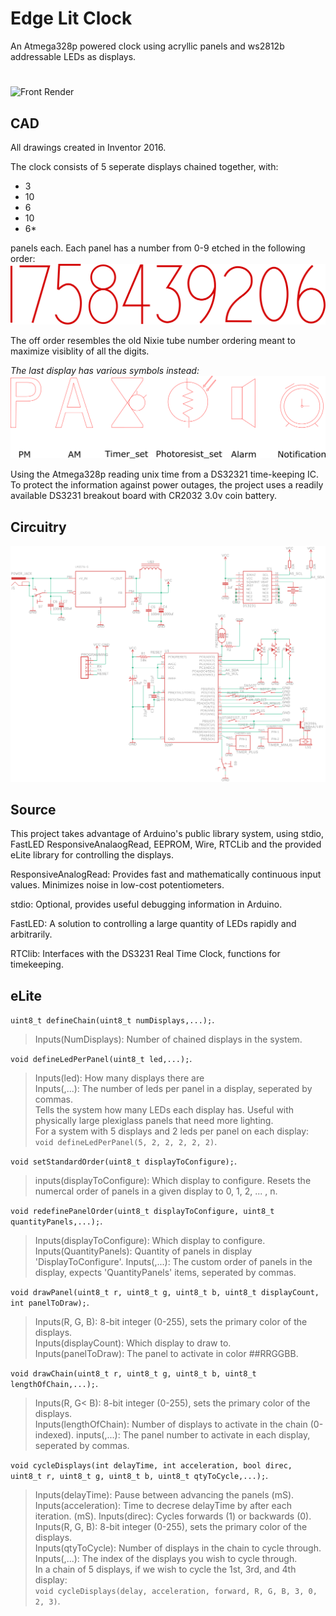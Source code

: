 # Edge Lit Clock

An Atmega328p powered clock using acryllic panels and ws2812b addressable LEDs as displays.
#
![Front Render](https://github.com/ArmaniKorsich/Edge-Lit-Clock/blob/master/Images/Clock%20Views.png)

## CAD

All drawings created in Inventor 2016.

The clock consists of 5 seperate displays chained together, with:
* 3
* 10
* 6
* 10
* 6*

panels each. Each panel has a number from 0-9 etched in the following order:  
![Numerals](https://github.com/ArmaniKorsich/Edge-Lit-Clock/blob/master/Images/Numerals.png)

The off order resembles the old Nixie tube number ordering meant to maximize visiblity of all the digits.

*The last display has various symbols instead:*  
![alpha Symbols](https://github.com/ArmaniKorsich/Edge-Lit-Clock/blob/master/Images/AlphaChar.png)

Using the Atmega328p reading unix time from a DS32321 time-keeping IC.  
To protect the information against power outages, the project uses a readily available DS3231 breakout board with CR2032 3.0v coin battery.

## Circuitry

![Front Render](https://github.com/ArmaniKorsich/Edge-Lit-Clock/blob/master/Images/Schematic.png)

## Source

This project takes advantage of Arduino's public library system, using 
stdio, FastLED ResponsiveAnalaogRead, EEPROM, Wire, RTCLib
and the provided eLite library for controlling the displays.

ResponsiveAnalogRead: Provides fast and mathematically continuous input values. Minimizes noise in low-cost potentiometers.

stdio: Optional, provides useful debugging information in Arduino.

FastLED: A solution to controlling a large quantity of LEDs rapidly and arbitrarily.

RTClib: Interfaces with the DS3231 Real Time Clock, functions for timekeeping.

## eLite

`uint8_t defineChain(uint8_t numDisplays,...);`. 
> Inputs(NumDisplays): Number of chained displays in the system.  

`void defineLedPerPanel(uint8_t led,...);`. 
> Inputs(led): How many displays there are  
> Inputs(,...): The number of leds per panel in a display, seperated by commas.  
> Tells the system how many LEDs each display has. Useful with physically large plexiglass panels that need more lighting.  
> For a system with 5 displays and 2 leds per panel on each display:  
`void defineLedPerPanel(5, 2, 2, 2, 2, 2)`. 

`void setStandardOrder(uint8_t displayToConfigure);`. 
> inputs(displayToConfigure): Which display to configure. 
> Resets the numercal order of panels in a given display to 0, 1, 2, ... , n. 

`void redefinePanelOrder(uint8_t displayToConfigure, uint8_t quantityPanels,...);`. 
> Inputs(displayToConfigure): Which display to configure. 
> Inputs(QuantityPanels): Quantity of panels in display 'DisplayToConfigure'. 
> Inputs(,...): The custom order of panels in the display, expects 'QuantityPanels' items, seperated by commas.  

`void drawPanel(uint8_t r, uint8_t g, uint8_t b, uint8_t displayCount, int panelToDraw);`. 
> Inputs(R, G, B): 8-bit integer (0-255), sets the primary color of the displays.  
> Inputs(displayCount): Which display to draw to.  
> Inputs(panelToDraw): The panel to activate in color ##RRGGBB. 
 
`void drawChain(uint8_t r, uint8_t g, uint8_t b, uint8_t lengthOfChain,...);`. 
> Inputs(R, G< B): 8-bit integer (0-255), sets the primary color of the displays.  
> Inputs(lengthOfChain): Number of displays to activate in the chain (0-indexed). 
> inputs(,...): The panel number to activate in each display, seperated by commas.  
 
 
`void cycleDisplays(int delayTime, int acceleration, bool direc, uint8_t r, uint8_t g, uint8_t b, uint8_t qtyToCycle,...);`. 
> Inputs(delayTime): Pause between advancing the panels (mS). 
> Inputs(acceleration): Time to decrese delayTime by after each iteration. (mS). 
> Inputs(direc): Cycles forwards (1) or backwards (0). 
> Inputs(R, G, B): 8-bit integer (0-255), sets the primary color of the displays.  
> Inputs(qtyToCycle): Number of displays in the chain to cycle through.  
> Inputs(,...): The index of the displays you wish to cycle through.  
> In a chain of 5 displays, if we wish to cycle the 1st, 3rd, and 4th display:  
`void cycleDisplays(delay, acceleration, forward, R, G, B, 3, 0, 2, 3)`. 

